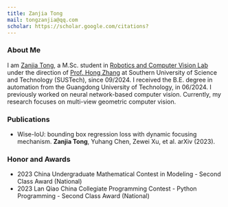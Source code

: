 ```yaml
---
title: Zanjia Tong
mail: tongzanjia@qq.com
scholar: https://scholar.google.com/citations?
---
```

### About Me

I am [Zanjia Tong](https://blog.csdn.net/qq_55745968),
a M.Sc. student in [Robotics and Computer Vision Lab](https://rcvlab.eee.sustech.edu.cn/)
under the direction of [Prof. Hong Zhang](https://www.sustech.edu.cn/zh/faculties/zhanghong.html)
at Southern University of Science and Technology (SUSTech), since 09/2024.
I received the B.E. degree in automation from the Guangdong University of Technology, in 06/2024.
I previously worked on neural network-based computer vision.
Currently, my research focuses on multi-view geometric computer vision.

<!-- fixme
### Research
{{< youtube mhQnRS0X_RA "Research Introduction">}}

My research interests focus on Visual–Inertial SLAM. 
-->

### Publications

- Wise-IoU: bounding box regression loss with dynamic focusing mechanism. **Zanjia Tong**, Yuhang Chen, Zewei Xu, et al. arXiv (2023).

### Honor and Awards

- 2023 China Undergraduate Mathematical Contest in Modeling - Second Class Award (National)
- 2023 Lan Qiao China Collegiate Programming Contest - Python Programming - Second Class Award (National)

